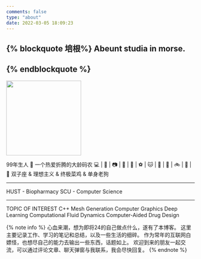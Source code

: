 ```yaml
---
comments: false
type: "about"
date: 2022-03-05 18:09:23
---
```



 {% blockquote 培根%}
Abeunt studia in morse.
---
 {% endblockquote %}
---

<img src="https://cdn.jsdelivr.net/gh/HUSTJJD/photos/images/about.jpeg" width="200" height="200"/>

99年生人 :boy:
一个热爱折腾的大龄码农
:computer: | :musical_note: | :camera: | :muscle: | :basketball: | :soccer: | :cat: | :dog: | :car: | :bike: | :cookie: | :icecream:
双子座 & 理想主义 & 终极菜鸡 & 单身老狗


***

HUST - Biopharmacy
SCU - Computer Science

***

TOPIC OF INTEREST
C++
Mesh Generation
Computer Graphics
Deep Learning
Computational Fluid Dynamics
Computer-Aided Drug Design

{% note info %}
心血来潮，想为即将24的自己做点什么，遂有了本博客。
这里主要记录工作、学习的笔记和总结，以及一些生活的细碎。
作为常年的互联网白嫖怪，也想尽自己的能力去输出一些东西，话题如上。
欢迎到来的朋友一起交流，可以通过评论文章、聊天弹窗与我联系，我会尽快回复。
{% endnote %}
